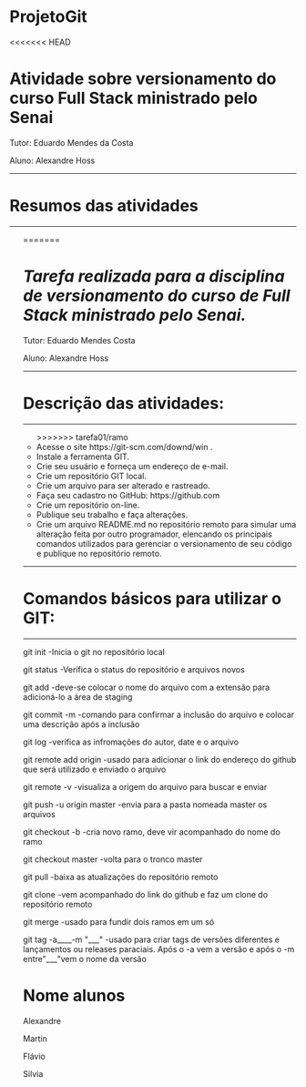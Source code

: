 # ProjetoGit
<<<<<<< HEAD
<h1>Atividade sobre versionamento do curso Full Stack ministrado pelo Senai</h1>
	<p>Tutor: Eduardo Mendes da Costa</p>
	<p>Aluno: Alexandre Hoss</p>
<hr></hr>
<h1>Resumos das atividades</h1>
<hr></hr>
	<ul>
=======
<h1><b><i>Tarefa realizada para a disciplina de versionamento do curso de Full Stack ministrado pelo Senai.</b></i></h1>
	<p>Tutor: Eduardo Mendes Costa</p>
	<p>Aluno: Alexandre Hoss</p>
	<hr></hr>
	<h1>Descrição das atividades:</h1>
	<hr></hr>
		<ul>
>>>>>>> tarefa01/ramo
		<li>Acesse o site https://git-scm.com/downd/win .
		<li>Instale a ferramenta GIT.
		<li>Crie seu usuário e forneça um endereço de e-mail.
		<li>Crie um repositório GIT local.
		<li>Crie um arquivo para ser alterado e rastreado.
		<li>Faça seu cadastro no GitHub: https://github.com 
		<li>Crie um repositório on-line.
		<li>Publique seu trabalho e faça alterações.
		<li>Crie um arquivo README.md no repositório remoto para simular uma alteração feita por outro programador, elencando os principais comandos utilizados para gerenciar o versionamento de seu código e publique no repositório remoto.</ul>

<hr></hr>
<h1>Comandos básicos para utilizar o GIT:</h1>
<hr></hr>
<p>git init					-Inicia o git no repositório local</p>
<p>git status				-Verifica o status do repositório e arquivos novos
<p>git add					-deve-se colocar o nome do arquivo com a extensão para adicioná-lo a área de staging</p>
<p>git commit -m				-comando para confirmar a inclusão do arquivo e colocar uma descrição após a inclusão</p>
<p>git log					-verifica as infromações do autor, date e o arquivo</p>
<p>git remote add origin		-usado para adicionar o link do endereço do github que será utilizado e enviado o arquivo</p>
<p>git remote -v				-visualiza a origem do arquivo para buscar e enviar</p>
<p>git push -u origin master		-envia para a pasta nomeada master os arquivos</p>
<p>git checkout -b			-cria novo ramo, deve vir acompanhado do nome do ramo</p>
<p>git checkout master			-volta para o tronco master</p>
<p>git pull					-baixa as atualizações do repositório remoto</p>
<p>git clone				-vem acompanhado do link do github e faz um clone do repositório remoto</p>
<p>git merge				-usado para fundir dois ramos em um só
<p>git tag -a____-m "___"		-usado para criar tags de versões diferentes e lançamentos ou releases paraciais. Após o -a vem a versão e após o -m entre"___"vem o nome da versão</p>

<h1>Nome alunos</h1>
<p>Alexandre</p>
<p>Martin</p>
<p>Flávio</p>
<p>Silvia</p>